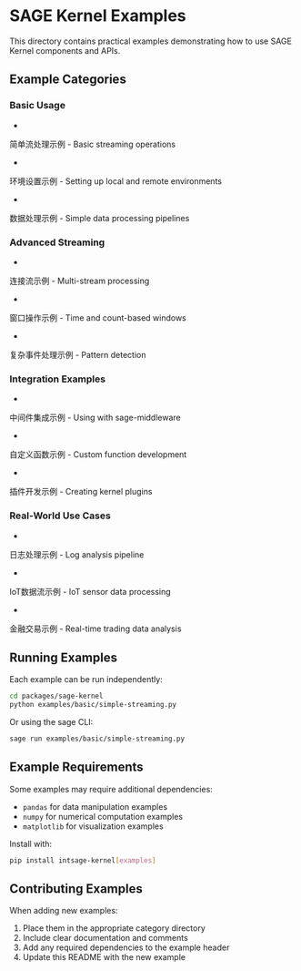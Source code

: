 # SAGE Kernel Examples

This directory contains practical examples demonstrating how to use SAGE Kernel components and APIs.

## Example Categories

### Basic Usage

- <!-- [simple-streaming.py](basic/simple-streaming.py) -->

简单流处理示例 - Basic streaming operations

- <!-- [environment-setup.py](basic/environment-setup.py) -->

环境设置示例 - Setting up local and remote environments

- <!-- [data-processing.py](basic/data-processing.py) -->

数据处理示例 - Simple data processing pipelines

### Advanced Streaming

- <!-- [connected-streams.py](advanced/connected-streams.py) -->

连接流示例 - Multi-stream processing

- <!-- [windowing-operations.py](advanced/windowing-operations.py) -->

窗口操作示例 - Time and count-based windows

- <!-- [complex-event-processing.py](advanced/complex-event-processing.py) -->

复杂事件处理示例 - Pattern detection

### Integration Examples

- <!-- [middleware-integration.py](integration/middleware-integration.py) -->

中间件集成示例 - Using with sage-middleware

- <!-- [custom-functions.py](integration/custom-functions.py) -->

自定义函数示例 - Custom function development

- <!-- [plugin-development.py](integration/plugin-development.py) -->

插件开发示例 - Creating kernel plugins

### Real-World Use Cases

- <!-- [log-processing.py](use-cases/log-processing.py) -->

日志处理示例 - Log analysis pipeline

- <!-- [iot-data-streaming.py](use-cases/iot-data-streaming.py) -->

IoT数据流示例 - IoT sensor data processing

- <!-- [financial-trading.py](use-cases/financial-trading.py) -->

金融交易示例 - Real-time trading data analysis

## Running Examples

Each example can be run independently:

```bash
cd packages/sage-kernel
python examples/basic/simple-streaming.py
```

Or using the sage CLI:

```bash
sage run examples/basic/simple-streaming.py
```

## Example Requirements

Some examples may require additional dependencies:

- `pandas` for data manipulation examples
- `numpy` for numerical computation examples
- `matplotlib` for visualization examples

Install with:

```bash
pip install intsage-kernel[examples]
```

## Contributing Examples

When adding new examples:

1. Place them in the appropriate category directory
1. Include clear documentation and comments
1. Add any required dependencies to the example header
1. Update this README with the new example

